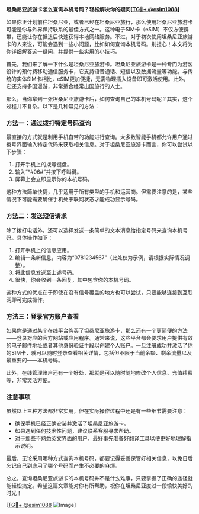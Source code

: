 **坦桑尼亚旅游卡怎么查询本机号码？轻松解决你的疑问[[TG💪+ @esim1088](https://t.me/s/esim1088)]**

如果你正计划前往坦桑尼亚，或者已经在坦桑尼亚旅行，那么使用坦桑尼亚旅游卡可能是你与外界保持联系的最佳方式之一。这种电子SIM卡（eSIM）不仅方便携带，还能让你在抵达后快速获得本地网络服务。不过，对于初次使用坦桑尼亚旅游卡的人来说，可能会遇到一些小问题，比如如何查询本机号码。别担心！本文将为你详细解答这一疑问，并提供一些实用的小技巧。

首先，我们来了解一下什么是坦桑尼亚旅游卡。坦桑尼亚旅游卡是一种专门为游客设计的预付费移动通信服务卡，它支持语音通话、短信以及数据流量等功能。与传统的实体SIM卡相比，eSIM更加便捷，无需物理插入设备即可激活使用。此外，它还支持多国漫游，非常适合经常出国旅行的人士。

那么，当你拿到一张坦桑尼亚旅游卡后，如何查询自己的本机号码呢？其实，这个过程并不复杂。以下是几种常见的方法：

### 方法一：通过拨打特定号码查询

最直接的方式就是利用手机自带的功能进行查询。大多数智能手机都允许用户通过拨号界面输入特定代码来获取相关信息。对于坦桑尼亚旅游卡而言，你可以尝试以下步骤：

1. 打开手机上的拨号键盘。
2. 输入“*#06#”并按下呼叫键。
3. 屏幕上会立即显示你的本机号码。

这种方法简单快捷，几乎适用于所有类型的手机和运营商。但需要注意的是，某些情况下可能需要确保手机处于联网状态才能成功显示号码。

### 方法二：发送短信请求

除了拨打电话外，还可以选择发送一条简单的文本消息给指定号码来查询本机号码。具体操作如下：

1. 打开手机上的信息应用。
2. 编辑一条新信息，内容为“0781234567”（此处仅为示例，请根据实际情况调整）。
3. 将此信息发送至上述号码。
4. 很快，你会收到一条回复，其中包含你的本机号码。

这种方式的优点在于即使在没有信号覆盖的地方也可以尝试，只要能够连接到互联网即可完成操作。

### 方法三：登录官方账户查看

如果你是通过某个在线平台购买了坦桑尼亚旅游卡，那么还有一个更简便的方法——登录对应的官方网站或应用程序。通常来说，这些平台都会要求用户提供有效的电子邮件地址或者其他身份验证手段以创建个人账户。一旦注册成功并激活了你的SIM卡，就可以随时登录查看相关详情，包括但不限于当前余额、剩余流量以及最重要的——本机号码。

此外，在线管理账户还有一个好处，那就是可以随时随地修改个人信息、充值续费等，非常灵活方便。

### 注意事项

虽然以上三种方法都非常实用，但在实际操作过程中还是有一些细节需要注意：

- 确保手机已经正确安装并激活了坦桑尼亚旅游卡。
- 如果遇到任何技术性问题，建议联系客服寻求帮助。
- 对于那些不熟悉英文界面的用户，最好事先准备好翻译工具以便更好地理解指示说明。

最后，无论采用哪种方式查询本机号码，都要记得妥善保管好相关信息，以免日后忘记自己到底用了哪个号码而产生不必要的麻烦。

总之，查询坦桑尼亚旅游卡的本机号码并不是什么难事，只要掌握了正确的途径就能轻松搞定。希望这篇文章能对你有所帮助，祝你在坦桑尼亚度过一段愉快美好的时光！

[[TG💪+ @esim1088](https://t.me/s/esim1088) ![Image](https://i.postimg.cc/4NQfJmqS/Snipaste-2025-05-13-00-14-12.png)]